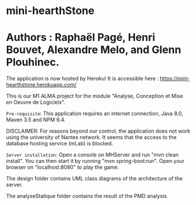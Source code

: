 # mini-hearthStone
# Authors : Raphaël Pagé, Henri Bouvet, Alexandre Melo, and Glenn Plouhinec.

The application is now hosted by Heroku! It is accessible here : https://mini-hearthstone.herokuapp.com/

This is our M1 ALMA project for the module "Analyse, Conception et Mise en Oeuvre de Logiciels".

`Pre-requisite`: This application requires an internet connection, Java 8.0, Maven 3.5 and NPM 6.4.

DISCLAIMER: For reasons beyond our control, the application does not work using the university of Nantes network. It seems that the access to the database hosting service (mLab) is blocked.

`Server installation`: Open a console on MHServer and run "mvn clean install". You can then start it by running "mvn spring-boot:run". Open your browser on "localhost:8080" to play the game. 

The design folder contains UML class diagrams of the architecture of the server.

The analyseStatique folder contains the result of the PMD analysis. 

